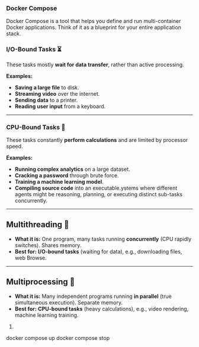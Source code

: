 ### Docker Compose
Docker Compose is a tool that helps you define and run multi-container Docker applications. Think of it as a blueprint for your entire application stack.

### I/O-Bound Tasks ⏳

These tasks mostly **wait for data transfer**, rather than active processing.

**Examples:**

* **Saving a large file** to disk.
* **Streaming video** over the internet.
* **Sending data** to a printer.
* **Reading user input** from a keyboard.

***

### CPU-Bound Tasks 🧠

These tasks constantly **perform calculations** and are limited by processor speed.

**Examples:**

* **Running complex analytics** on a large dataset.
* **Cracking a password** through brute force.
* **Training a machine learning model**.
* **Compiling source code** into an executable.ystems where different agents might be reasoning, planning, or executing distinct sub-tasks concurrently.


---

## Multithreading 🧵

* **What it is:** One program, many tasks running **concurrently** (CPU rapidly switches). Shares memory.
* **Best for:** **I/O-bound tasks** (waiting for data), e.g., downloading files, web Browse.

---

## Multiprocessing 👯

* **What it is:** Many independent programs running **in parallel** (true simultaneous execution). Separate memory.
* **Best for:** **CPU-bound tasks** (heavy calculations), e.g., video rendering, machine learning training.

1)  
docker compose up
docker compose stop